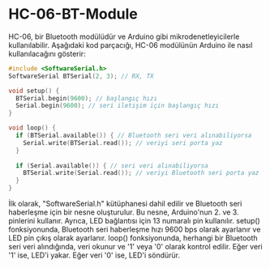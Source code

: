 # HC-06-BT-Module

HC-06, bir Bluetooth modülüdür ve Arduino gibi mikrodenetleyicilerle kullanılabilir. Aşağıdaki kod parçacığı, HC-06 modülünün Arduino ile nasıl kullanılacağını gösterir:

```c++
#include <SoftwareSerial.h>
SoftwareSerial BTSerial(2, 3); // RX, TX

void setup() {
  BTSerial.begin(9600); // başlangıç hızı
  Serial.begin(9600); // seri iletişim için başlangıç hızı
}

void loop() {
  if (BTSerial.available()) { // Bluetooth seri veri alınabiliyorsa
    Serial.write(BTSerial.read()); // veriyi seri porta yaz
  }
  
  if (Serial.available()) { // seri veri alınabiliyorsa
    BTSerial.write(Serial.read()); // veriyi Bluetooth seri porta yaz
  }
}
```

İlk olarak, "SoftwareSerial.h" kütüphanesi dahil edilir ve Bluetooth seri haberleşme için bir nesne oluşturulur. Bu nesne, Arduino'nun 2. ve 3. pinlerini kullanır.
Ayrıca, LED bağlantısı için 13 numaralı pin kullanılır.
setup() fonksiyonunda, Bluetooth seri haberleşme hızı 9600 bps olarak ayarlanır ve LED pin çıkış olarak ayarlanır.
loop() fonksiyonunda, herhangi bir Bluetooth seri veri alındığında, veri okunur ve '1' veya '0' olarak kontrol edilir.
Eğer veri '1' ise, LED'i yakar. Eğer veri '0' ise, LED'i söndürür.
